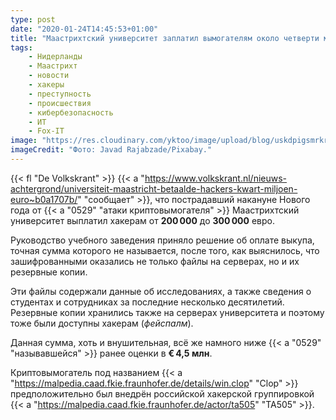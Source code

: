 ```yaml
---
type: post
date: "2020-01-24T14:45:53+01:00"
title: "Маастрихтский университет заплатил вымогателям около четверти миллиона евро"
tags:
    - Нидерланды
    - Маастрихт
    - новости
    - хакеры
    - преступность
    - происшествия
    - кибербезопасность
    - ИТ
    - Fox-IT
image: "https://res.cloudinary.com/yktoo/image/upload/blog/uskdpigsmrkr61fekkz9.jpg"
imageCredit: "Фото: Javad Rajabzade/Pixabay."
---
```


{{< fl "De Volkskrant" >}} {{< a "https://www.volkskrant.nl/nieuws-achtergrond/universiteit-maastricht-betaalde-hackers-kwart-miljoen-euro~b0a1707b/" "сообщает" >}}, что пострадавший накануне Нового года от {{< a "0529" "атаки криптовымогателя" >}} Маастрихтский университет выплатил хакерам от **200 000** до **300 000** евро.

<!--more-->

Руководство учебного заведения приняло решение об оплате выкупа, точная сумма которого не называется, после того, как выяснилось, что зашифрованными оказались не только файлы на серверах, но и их резервные копии.

Эти файлы содержали данные об исследованиях, а также сведения о студентах и сотрудниках за последние несколько десятилетий. Резервные копии хранились также на серверах университета и поэтому тоже были доступны хакерам (*фейспалм*).

Данная сумма, хоть и внушительная, всё же намного ниже {{< a "0529" "называвшейся" >}} ранее оценки в **€ 4,5 млн**.

Криптовымогатель под названием {{< a "https://malpedia.caad.fkie.fraunhofer.de/details/win.clop" "Clop" >}} предположительно был внедрён российской хакерской группировкой {{< a "https://malpedia.caad.fkie.fraunhofer.de/actor/ta505" "TA505" >}}.